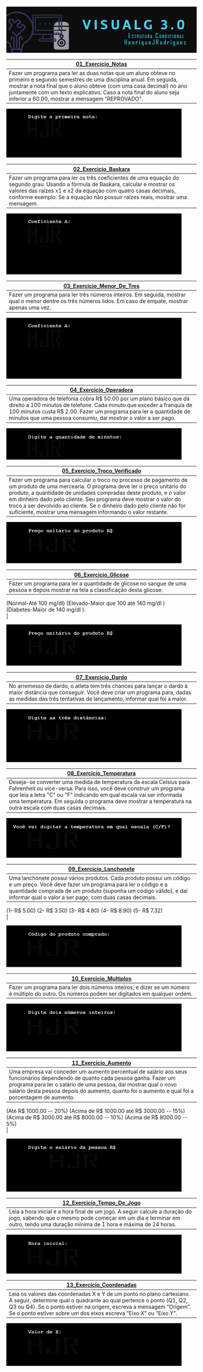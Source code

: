 <p align='center'><a href="https://github.com/HenriqueJRodrigues/Exercicios-Logica-de-Programacao/tree/main/02_Estrutura_Condicional"><img src="https://raw.githubusercontent.com/HenriqueJRodrigues/Exercicios-Logica-de-Programacao/main/Assets/banners/bannercondicional.jpg" /></a></p> 

|  <a href="https://github.com/HenriqueJRodrigues/Exercicios-Logica-de-Programacao/blob/main/02_Estrutura_Condicional/01_Exercicio_Notas.ALG">01_Exercicio_Notas</a>|
| ---------------------- | 
Fazer um programa para ler as duas notas que um aluno obteve no primeiro e segundo semestres de uma disciplina anual. Em seguida, mostrar a nota final que o aluno obteve (com uma casa decimal) no ano juntamente com um texto explicativo. Caso a nota final do aluno seja inferior a 60.00, mostrar a mensagem "REPROVADO".<br>|

<img  src="https://github.com/HenriqueJRodrigues/Exercicios-Logica-de-Programacao/blob/main/Assets/02_Estrutura_Condicional/01_Exercicio_Notas.gif"/><br>

|  <a href="https://github.com/HenriqueJRodrigues/Exercicios-Logica-de-Programacao/blob/main/02_Estrutura_Condicional/02_Exercicio_baskara.ALG">02_Exercicio_Baskara</a> |
| ---------------------- | 
|Fazer um programa para ler os três coeficientes de uma equação do segundo grau. Usando a fórmula de Baskara, calcular e mostrar os valores das raízes x1 e x2 da equação com quatro casas decimais, conforme exemplo. Se a equação não possuir raízes reais, mostrar uma mensagem.<br>|

<img  src="https://github.com/HenriqueJRodrigues/Exercicios-Logica-de-Programacao/blob/main/Assets/02_Estrutura_Condicional/02_Exercicio_baskara.gif"/><br>

|  <a href="https://github.com/HenriqueJRodrigues/Exercicios-Logica-de-Programacao/blob/main/02_Estrutura_Condicional/03_Exercicio_Menor_De_Tres.ALG">03_Exercicio_Menor_De_Tres</a> |
| ---------------------- | 
|Fazer um programa para ler três números inteiros. Em seguida, mostrar qual o menor dentre os três números lidos. Em caso de empate, mostrar apenas uma vez.<br>|

<img  src="https://github.com/HenriqueJRodrigues/Exercicios-Logica-de-Programacao/blob/main/Assets/02_Estrutura_Condicional/02_Exercicio_baskara.gif"/><br>

|  <a href="https://github.com/HenriqueJRodrigues/Exercicios-Logica-de-Programacao/blob/main/02_Estrutura_Condicional/04_Exercicio_Operadora.ALG">04_Exercicio_Operadora</a> |
| ---------------------- | 
|Uma operadora de telefonia cobra R$ 50.00 por um plano básico que dá direito a 100 minutos de telefone. Cada minuto que exceder a franquia de 100 minutos custa R$ 2.00. Fazer um programa para ler a quantidade de minutos que uma pessoa consumiu, daí mostrar o valor a ser pago.<br>|

<img  src="https://github.com/HenriqueJRodrigues/Exercicios-Logica-de-Programacao/blob/main/Assets/02_Estrutura_Condicional/04_Exercicio_Operadora.gif"/><br>

|  <a href="https://github.com/HenriqueJRodrigues/Exercicios-Logica-de-Programacao/blob/main/02_Estrutura_Condicional/05_Exercicio_Troco_Verificado.ALG">05_Exercicio_Troco_Verificado</a> |
| ---------------------- | 
|Fazer um programa para calcular o troco no processo de pagamento de um produto de uma mercearia. O programa deve ler o preço unitário do produto, a quantidade de unidades compradas deste produto, e o valor em dinheiro dado pelo cliente. Seu programa deve mostrar o valor do troco a ser devolvido ao cliente. Se o dinheiro dado pelo cliente não for suficiente, mostrar uma mensagem informando o valor restante.<br>|

<img  src="https://github.com/HenriqueJRodrigues/Exercicios-Logica-de-Programacao/blob/main/Assets/02_Estrutura_Condicional/05_Exercicio_Troco_Verificado.gif"/><br>

|  <a href="https://github.com/HenriqueJRodrigues/Exercicios-Logica-de-Programacao/blob/main/Assets/02_Estrutura_Condicional/05_Exercicio_Troco_Verificado.gif">06_Exercicio_Glicose</a> |
| ---------------------- | 
|Fazer um programa para ler a quantidade de glicose no sangue de uma pessoa e depois mostrar na tela a classificação desta glicose:
(Normal-Até 100 mg/dl) 
(Elevado-Maior que 100 até 140 mg/dl )  
(Diabetes-Maior de 140 mg/dl ).<br>|

<img  src="https://github.com/HenriqueJRodrigues/Exercicios-Logica-de-Programacao/blob/main/Assets/02_Estrutura_Condicional/05_Exercicio_Troco_Verificado.gif"/><br>

|  <a href="https://github.com/HenriqueJRodrigues/Exercicios-Logica-de-Programacao/blob/main/02_Estrutura_Condicional/07_Exercicio_Dardo.ALG">07_Exercicio_Dardo</a> |
| ---------------------- | 
|No arremesso de dardo, o atleta tem três chances para lançar o dardo à maior distância que conseguir. Você deve criar um programa para, dadas as medidas das três tentativas de lançamento, informar qual foi a maior. <br>|

<img  src="https://github.com/HenriqueJRodrigues/Exercicios-Logica-de-Programacao/blob/main/Assets/02_Estrutura_Condicional/07_Exercicio_Dardo.gif"/><br>

|  <a href="https://github.com/HenriqueJRodrigues/Exercicios-Logica-de-Programacao/blob/main/02_Estrutura_Condicional/08_Exercicio_Temperatura.ALG">08_Exercicio_Temperatura</a> |
| ---------------------- | 
|Deseja-se converter uma medida de temperatura da escala Celsius para Fahrenheit ou vice-versa. Para isso, você deve construir um programa que leia a letra "C" ou "F" indicando em qual escala vai ser informada uma temperatura. Em seguida o programa deve mostrar a temperatura na outra escala com duas casas decimais.<br>|

<img  src="https://github.com/HenriqueJRodrigues/Exercicios-Logica-de-Programacao/blob/main/Assets/02_Estrutura_Condicional/08_Exercicio_Temperatura.gif"/><br>

|  <a href="https://github.com/HenriqueJRodrigues/Exercicios-Logica-de-Programacao/blob/main/02_Estrutura_Condicional/09_Exercicio_Lanchonete.ALG">09_Exercicio_Lanchonete</a> |
| ---------------------- | 
|Uma lanchonete possui vários produtos. Cada produto possui um código e um preço. Você deve fazer um programa para ler o código e a quantidade comprada de um produto (suponha um código válido), e daí informar qual o valor a ser pago, com duas casas decimais.
(1- R$ 5.00)
(2- R$ 3.50)
(3- R$ 4.80)
(4- R$ 8.90)
(5- R$ 7.32)<br>|

<img  src="https://github.com/HenriqueJRodrigues/Exercicios-Logica-de-Programacao/blob/main/Assets/02_Estrutura_Condicional/09_Exercicio_Lanchonete.gif"/><br>

|  <a href="https://github.com/HenriqueJRodrigues/Exercicios-Logica-de-Programacao/blob/main/02_Estrutura_Condicional/10_Exercicio_Multiplos.ALG">10_Exercicio_Multiplos</a> |
| ---------------------- | 
|Fazer um programa para ler dois números inteiros, e dizer se um número é múltiplo do outro. Os números podem ser digitados em qualquer ordem.<br>|

<img  src="https://github.com/HenriqueJRodrigues/Exercicios-Logica-de-Programacao/blob/main/Assets/02_Estrutura_Condicional/10_Exercicio_Multiplos.gif"/><br>

|  <a href="https://github.com/HenriqueJRodrigues/Exercicios-Logica-de-Programacao/blob/main/02_Estrutura_Condicional/11_Exercicio_Aumento.ALG">11_Exercicio_Aumento</a> |
| ---------------------- | 
|Uma empresa vai conceder um aumento percentual de salário aos seus funcionários dependendo de quanto cada pessoa ganha. Fazer um programa para ler o salário de uma pessoa, daí mostrar qual o novo salário desta pessoa depois do aumento, quanto foi o aumento e qual foi a porcentagem de aumento.
 (Até R$ 1000.00 -- 20%) 
 (Acima de R$ 1000.00 até R$ 3000.00 -- 15%)
 (Acima de R$ 3000.00 até R$ 8000.00 -- 10%)
 (Acima de R$ 8000.00 -- 5%)<br>|

<img  src="https://github.com/HenriqueJRodrigues/Exercicios-Logica-de-Programacao/blob/main/Assets/02_Estrutura_Condicional/11_Exercicio_Aumento.gif"/><br>


|  <a href="https://github.com/HenriqueJRodrigues/Exercicios-Logica-de-Programacao/blob/main/02_Estrutura_Condicional/12_Exercicio_Tempo_De_Jogo.ALG">12_Exercicio_Tempo_De_Jogo</a> |
| ---------------------- | 
|Leia a hora inicial e a hora final de um jogo. A seguir calcule a duração do jogo, sabendo que o mesmo pode começar em um dia e terminar em outro, tendo uma duração mínima de 1 hora e máxima de 24 horas.<br>|

<img  src="https://github.com/HenriqueJRodrigues/Exercicios-Logica-de-Programacao/blob/main/Assets/02_Estrutura_Condicional/12_Exercicio_Tempo_De_Jogo.gif"/><br>

|  <a href="https://github.com/HenriqueJRodrigues/Exercicios-Logica-de-Programacao/blob/main/02_Estrutura_Condicional/13_Exercicio_Coordenadas.ALG">13_Exercicio_Coordenadas</a> |
| ---------------------- | 
|Leia os valores das coordenadas X e Y de um ponto no plano cartesiano. A seguir, determine qual o quadrante ao qual pertence o ponto (Q1, Q2, Q3 ou Q4). Se o ponto estiver na origem, escreva a mensagem “Origem”. Se o ponto estiver sobre um dos eixos escreva “Eixo X” ou “Eixo Y”.<br>|

<img  src="https://github.com/HenriqueJRodrigues/Exercicios-Logica-de-Programacao/blob/main/Assets/02_Estrutura_Condicional/13_Exercicio_Coordenadas.gif"/><br>